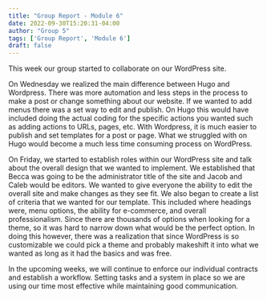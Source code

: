 ```yaml
---
title: "Group Report - Module 6"
date: 2022-09-30T15:20:31-04:00
author: "Group 5"
tags: ['Group Report', 'Module 6']
draft: false
---
```

This week our group started to collaborate on our WordPress site.

On Wednesday we realized the main difference between Hugo and Wordpress. There was more automation and less steps in the process to make a post or change something about our website. If we wanted to add menus there was a set way to edit and publish. On Hugo this would have included doing the actual coding for the specific actions you wanted such as adding actions to URLs, pages, etc. With Wordpress, it is much easier to publish and set templates for a post or page. What we struggled with on Hugo would become a much less time consuming process on WordPress.

On Friday, we started to establish roles within our WordPress site and talk about the overall design that we wanted to implement. We established that Becca was going to be the administrator title of the site and Jacob and Caleb would be editors. We wanted to give everyone the ability to edit the overall site and make changes as they see fit. We also began to create a list of criteria that we wanted for our template. This included where headings were, menu options, the ability for e-commerce, and overall professionalism. Since there are thousands of options when looking for a theme, so it was hard to narrow down what would be the perfect option. In doing this however, there was a realization that since WordPress is so customizable we could pick a theme and probably makeshift it into what we wanted as long as it had the basics and was free.

In the upcoming weeks, we will continue to enforce our individual contracts and establish a workflow. Setting tasks and a system in place so we are using our time most effective while maintaining good communication.
